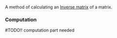 A method of calculating an [Inverse matrix](Inverse%20matrix.md) of a matrix.

### Computation
#TODO!! computation part needed
